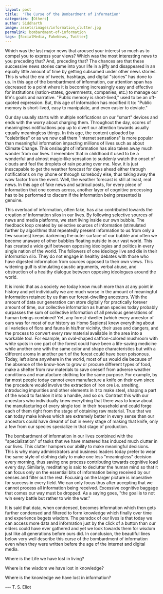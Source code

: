 ```yaml
---
layout: post
title:  "The Curse of the Bombardment of Information"
categories: [Others]
author: Siddharth
image: assets/images/information_clutter.jpg
permalink: bombardment-of-information
tags: [SocialMedia, FakeNews, Twitter]
---
```

Which was the last major news that aroused your interest so much as to compel you to express your views? Which was the most interesting news to you preceding that? And, preceding that? The chances are that these successive news stories came into your life in a jiffy and disappeared in an equally little amount of time by getting subsumed under other news stories. This is what the era of tweets, hashtags, and digital "stories" has done to us. In this age of the bombardment of information, our attention span has decreased to a point where it is becoming increasingly easy and effective for institutions (nation-states, governments, companies, etc.) to manage our life's goals and narrative. "Public memory is short-lived," used to be an oft-quoted expression. But, this age of information has modified it to: "Public memory is short-lived, easy to manipulate, and even easier to deviate."

Our day usually starts with multiple notifications on our "smart" devices and ends with the worry about charging them. Throughout the day, scores of meaningless notifications pop up to divert our attention towards usually equally meaningless things. In this age, the content uploaded by "celebrities" or as we now call them "internet sensations" is more popular than meaningful information impacting millions of lives such as about Climate Change. This onslaught of information has also taken away much wonder from our lives. I remember that in childhood it used to be a wonderful and almost magic-like sensation to suddenly watch the onset of clouds and feel the droplets of rain pouring over me. Now, it is just inescapable to get the weather forecast for days ahead either through notifications on my phone or through somebody else, thus taking away the wow factor from the event. Well, the weather forecast is still at least, real news. In this age of fake news and satirical posts, for every piece of information that one comes across, another layer of cognitive processing has to be performed to discern if the information being presented is genuine.

This overload of information, often fake, has also contributed towards the creation of information silos in our lives. By following selective sources of news and media platforms, we start living inside our own bubble. The feedback loop created by selective sources of information (stimulated further by algorithms that repeatedly present information to us from only a few sources) keeps darkening the outer surface of our bubble and often we become unaware of other bubbles floating outside in our vast world. This has created a wide gulf between opposing ideologies and politics in every single nation of the world. The followers of one ideology live and die in their information silo. They do not engage in healthy debates with those who have digested information from sources opposed to their own views. This widening gulf is stimulating caustic arguments, verbal abuse, and obstruction of a healthy dialogue between opposing ideologues around the world.

It is ironic that as a society we today know much more than at any point in history and yet individually we are much worse in the amount of meaningful information retained by us than our forest-dwelling ancestors. With the amount of data our generation can store digitally for practically forever amount of time, our collective information as human species today probably surpasses the sum of collective information of all previous generations of human beings combined! Yet, any forest-dweller (which every ancestor of ours was for most of our history as Homo Sapiens) knew everything about all varieties of flora and fauna in his/her vicinity, their uses and dangers, and the process to convert every raw material available in the area into a workable tool. For example, an oval-shaped saffron-colored mushroom with white spots in one part of the forest could have been a life-saving medicine while another one with the same color and shape characteristics but with a different aroma in another part of the forest could have been poisonous. Today, left alone anywhere in the world, most of us would die because of the absence of the know-how to grow or procure different types of food, make a shelter from raw materials to save oneself from adverse weather conditions and manufacture clothing for the same purpose. For example, by far most people today cannot even manufacture a knife on their own since the procedure would involve the extraction of iron ore i.e. smelting, introducing impurities and other elements in it to make steel, shaping a part of the wood to fashion it into a handle, and so on. Contrast this with our ancestors who individually knew everything that there was to know about the manufacturing of every single tool in their household and could forge each of them right from the stage of obtaining raw material. True that we can today make knives which are extremely better in every sense than our ancestors could have dreamt of but in every stage of making that knife, only a few from our species specialize in that stage of production.

The bombardment of information in our lives combined with the "specialization" of tasks that we have mastered has induced much clutter in our lives. This clutter hampers our ability to make meaningful decisions. This is why many administrators and business leaders today prefer to wear the same style of clothing daily to make one less "meaningless" decision every morning, thus saving one process contributing towards cognitive load every day. Similarly, meditating is said to declutter the human mind so that it can focus only on the essential bits of information being received by our senses and filter out the rest. Focusing on the larger picture is imperative for success in every field. We can only focus thus after accepting that we cannot process all information being received. Excessive cognitive baggage that comes our way must be dropped. As a saying goes, "the goal is to not win every battle but rather to win the war." 

It is said that data, when condensed, becomes information which then gets further condensed and filtered to form knowledge which finally over time and experience begets wisdom. The paradox of our lives is that today we can access more data and information just by the click of a button than our elders could have ever gathered and yet we look towards them for wisdom just like all generations before ours did. In conclusion, the beautiful lines below very well describe this curse of the bombardment of information even when they were written before the age of the internet and digital media.

Where is the Life we have lost in living?

Where is the wisdom we have lost in knowledge?

Where is the knowledge we have lost in information?

--- T. S. Eliot


